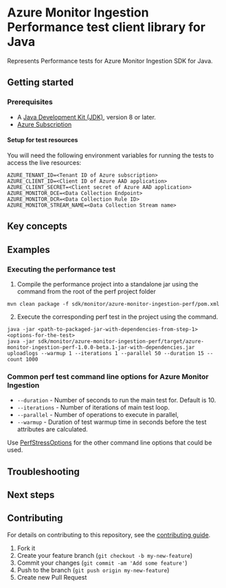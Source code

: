 # Azure Monitor Ingestion Performance test client library for Java

Represents Performance tests for Azure Monitor Ingestion SDK for Java.

## Getting started

### Prerequisites

- A [Java Development Kit (JDK)][jdk_link], version 8 or later.
- [Azure Subscription][azure_subscription]

#### Setup for test resources

You will need the following environment variables for running the tests to access the live resources:

```
AZURE_TENANT_ID=<Tenant ID of Azure subscription>
AZURE_CLIENT_ID=<Client ID of Azure AAD application>
AZURE_CLIENT_SECRET=<Client secret of Azure AAD application>
AZURE_MONITOR_DCE=<Data Collection Endpoint>
AZURE_MONITOR_DCR=<Data Collection Rule ID>
AZURE_MONITOR_STREAM_NAME=<Data Collection Stream name>
```

## Key concepts

## Examples
### Executing the performance test
1. Compile the performance project into a standalone jar using the command from the root of the perf project folder
```
mvn clean package -f sdk/monitor/azure-monitor-ingestion-perf/pom.xml
```

2. Execute the corresponding perf test in the project using the command.
```
java -jar <path-to-packaged-jar-with-dependencies-from-step-1> <options-for-the-test>
java -jar sdk/monitor/azure-monitor-ingestion-perf/target/azure-monitor-ingestion-perf-1.0.0-beta.1-jar-with-dependencies.jar uploadlogs --warmup 1 --iterations 1 --parallel 50 --duration 15 --count 1000
```

### Common perf test command line options for Azure Monitor Ingestion
- `--duration` - Number of seconds to run the main test for. Default is 10.
- `--iterations` - Number of iterations of main test loop.
- `--parallel` - Number of operations to execute in parallel,
- `--warmup` - Duration of test warmup time in seconds before the test attributes are calculated.

Use [PerfStressOptions](https://github.com/Azure/azure-sdk-for-java/blob/main/common/perf-test-core/src/main/java/com/azure/perf/test/core/PerfStressOptions.java)
for the other command line options that could be used.

## Troubleshooting

## Next steps

## Contributing

For details on contributing to this repository, see the [contributing guide](https://github.com/Azure/azure-sdk-for-java/blob/main/CONTRIBUTING.md).

1. Fork it
1. Create your feature branch (`git checkout -b my-new-feature`)
1. Commit your changes (`git commit -am 'Add some feature'`)
1. Push to the branch (`git push origin my-new-feature`)
1. Create new Pull Request

<!-- LINKS -->
[azure_subscription]: https://azure.microsoft.com/free
[jdk_link]: https://docs.microsoft.com/java/azure/jdk/?view=azure-java-stable
